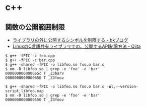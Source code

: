 # c++

## 関数の公開範囲制限
* [ライブラリの外に公開するシンボルを制限する \- bkブログ]( http://0xcc.net/blog/archives/000108.html )
* [LinuxのC言語共有ライブラリでの、公開するAPI制限方法 \- Qiita]( https://qiita.com/developer-kikikaikai/items/a1871e1d8a3b6488e42e )

```
$ g++ -fPIC -c foo.cpp
$ g++ -fPIC -c bar.cpp
$ g++ -shared -fPIC -o libfoo.so foo.o bar.o
$ nm -D libfoo.so | grep -e 'foo' -e 'bar'
000000000000065c T _Z3barv
0000000000000650 T _Z3foov

$ g++ -shared -fPIC -o libfoo.so foo.o bar.o -Wl,--version-script,libfoo.map
$ nm -D libfoo.so | grep -e 'foo' -e 'bar'
0000000000000550 T _Z3foov
```




